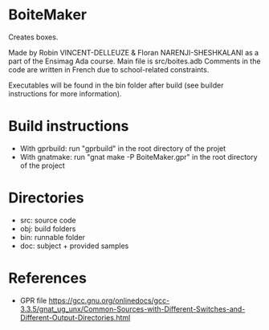 # BoiteMaker

Creates boxes.

Made by Robin VINCENT-DELLEUZE & Floran NARENJI-SHESHKALANI as a part of the Ensimag Ada course.
Main file is src/boites.adb
Comments in the code are written in French due to school-related constraints.

Executables will be found in the bin folder after build (see builder instructions for more information).

# Build instructions
- With gprbuild: run "gprbuild" in the root directory of the projet
- With gnatmake: run "gnat make -P BoiteMaker.gpr" in the root directory of the project

# Directories
- src: source code
- obj: build folders
- bin: runnable folder
- doc: subject + provided samples

# References
- GPR file
https://gcc.gnu.org/onlinedocs/gcc-3.3.5/gnat_ug_unx/Common-Sources-with-Different-Switches-and-Different-Output-Directories.html
